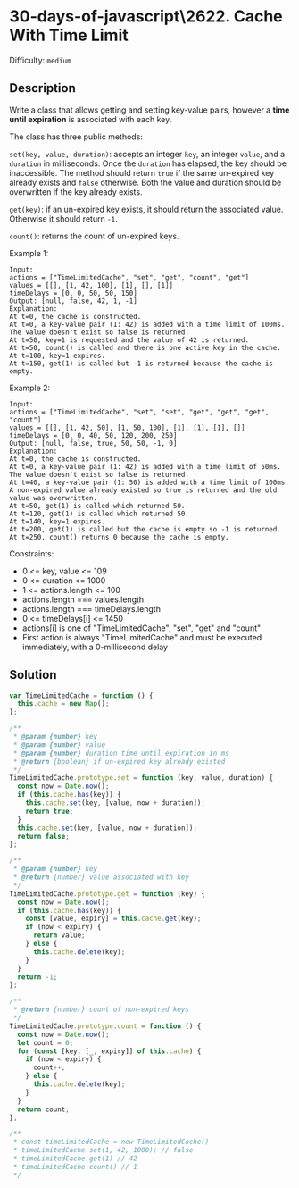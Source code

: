 # 30-days-of-javascript\2622. Cache With Time Limit

Difficulty: `medium`

## Description

Write a class that allows getting and setting key-value pairs, however a **time until expiration** is associated with each key.

The class has three public methods:

`set(key, value, duration)`: accepts an integer `key`, an integer `value`, and a `duration` in milliseconds. Once the `duration` has elapsed, the key should be inaccessible. The method should return `true` if the same un-expired key already exists and `false` otherwise. Both the value and duration should be overwritten if the key already exists.

`get(key)`: if an un-expired key exists, it should return the associated value. Otherwise it should return `-1`.

`count()`: returns the count of un-expired keys.

Example 1:

```
Input:
actions = ["TimeLimitedCache", "set", "get", "count", "get"]
values = [[], [1, 42, 100], [1], [], [1]]
timeDelays = [0, 0, 50, 50, 150]
Output: [null, false, 42, 1, -1]
Explanation:
At t=0, the cache is constructed.
At t=0, a key-value pair (1: 42) is added with a time limit of 100ms. The value doesn't exist so false is returned.
At t=50, key=1 is requested and the value of 42 is returned.
At t=50, count() is called and there is one active key in the cache.
At t=100, key=1 expires.
At t=150, get(1) is called but -1 is returned because the cache is empty.
```

Example 2:

```
Input:
actions = ["TimeLimitedCache", "set", "set", "get", "get", "get", "count"]
values = [[], [1, 42, 50], [1, 50, 100], [1], [1], [1], []]
timeDelays = [0, 0, 40, 50, 120, 200, 250]
Output: [null, false, true, 50, 50, -1, 0]
Explanation:
At t=0, the cache is constructed.
At t=0, a key-value pair (1: 42) is added with a time limit of 50ms. The value doesn't exist so false is returned.
At t=40, a key-value pair (1: 50) is added with a time limit of 100ms. A non-expired value already existed so true is returned and the old value was overwritten.
At t=50, get(1) is called which returned 50.
At t=120, get(1) is called which returned 50.
At t=140, key=1 expires.
At t=200, get(1) is called but the cache is empty so -1 is returned.
At t=250, count() returns 0 because the cache is empty.
```

Constraints:

- 0 <= key, value <= 109
- 0 <= duration <= 1000
- 1 <= actions.length <= 100
- actions.length === values.length
- actions.length === timeDelays.length
- 0 <= timeDelays[i] <= 1450
- actions[i] is one of "TimeLimitedCache", "set", "get" and "count"
- First action is always "TimeLimitedCache" and must be executed immediately, with a 0-millisecond delay

## Solution

```js
var TimeLimitedCache = function () {
  this.cache = new Map();
};

/**
 * @param {number} key
 * @param {number} value
 * @param {number} duration time until expiration in ms
 * @return {boolean} if un-expired key already existed
 */
TimeLimitedCache.prototype.set = function (key, value, duration) {
  const now = Date.now();
  if (this.cache.has(key)) {
    this.cache.set(key, [value, now + duration]);
    return true;
  }
  this.cache.set(key, [value, now + duration]);
  return false;
};

/**
 * @param {number} key
 * @return {number} value associated with key
 */
TimeLimitedCache.prototype.get = function (key) {
  const now = Date.now();
  if (this.cache.has(key)) {
    const [value, expiry] = this.cache.get(key);
    if (now < expiry) {
      return value;
    } else {
      this.cache.delete(key);
    }
  }
  return -1;
};

/**
 * @return {number} count of non-expired keys
 */
TimeLimitedCache.prototype.count = function () {
  const now = Date.now();
  let count = 0;
  for (const [key, [_, expiry]] of this.cache) {
    if (now < expiry) {
      count++;
    } else {
      this.cache.delete(key);
    }
  }
  return count;
};

/**
 * const timeLimitedCache = new TimeLimitedCache()
 * timeLimitedCache.set(1, 42, 1000); // false
 * timeLimitedCache.get(1) // 42
 * timeLimitedCache.count() // 1
 */
```
